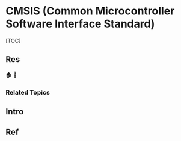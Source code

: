 # CMSIS (Common Microcontroller Software Interface Standard)

[TOC]



## Res
🏠 
🚧 


### Related Topics



## Intro



## Ref
